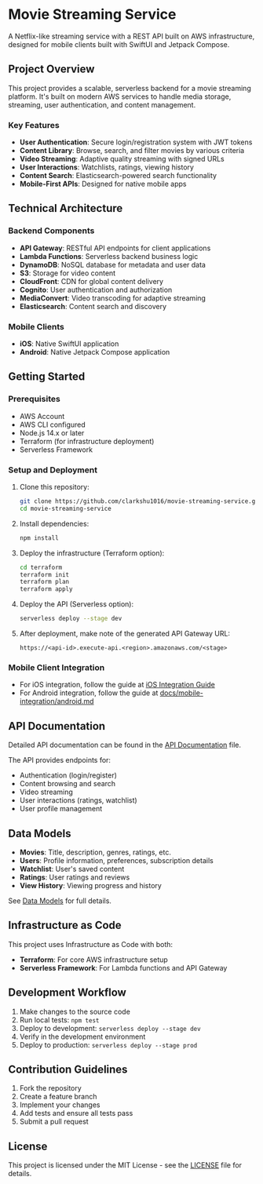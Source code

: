 # Movie Streaming Service

A Netflix-like streaming service with a REST API built on AWS infrastructure, designed for mobile clients built with SwiftUI and Jetpack Compose.

## Project Overview

This project provides a scalable, serverless backend for a movie streaming platform. It's built on modern AWS services to handle media storage, streaming, user authentication, and content management.

### Key Features

- **User Authentication**: Secure login/registration system with JWT tokens
- **Content Library**: Browse, search, and filter movies by various criteria
- **Video Streaming**: Adaptive quality streaming with signed URLs
- **User Interactions**: Watchlists, ratings, viewing history
- **Content Search**: Elasticsearch-powered search functionality
- **Mobile-First APIs**: Designed for native mobile apps

## Technical Architecture

### Backend Components

- **API Gateway**: RESTful API endpoints for client applications
- **Lambda Functions**: Serverless backend business logic
- **DynamoDB**: NoSQL database for metadata and user data
- **S3**: Storage for video content
- **CloudFront**: CDN for global content delivery
- **Cognito**: User authentication and authorization
- **MediaConvert**: Video transcoding for adaptive streaming
- **Elasticsearch**: Content search and discovery

### Mobile Clients

- **iOS**: Native SwiftUI application
- **Android**: Native Jetpack Compose application

## Getting Started

### Prerequisites

- AWS Account
- AWS CLI configured
- Node.js 14.x or later
- Terraform (for infrastructure deployment)
- Serverless Framework

### Setup and Deployment

1. Clone this repository:
   ```bash
   git clone https://github.com/clarkshu1016/movie-streaming-service.git
   cd movie-streaming-service
   ```

2. Install dependencies:
   ```bash
   npm install
   ```

3. Deploy the infrastructure (Terraform option):
   ```bash
   cd terraform
   terraform init
   terraform plan
   terraform apply
   ```

4. Deploy the API (Serverless option):
   ```bash
   serverless deploy --stage dev
   ```

5. After deployment, make note of the generated API Gateway URL:
   ```
   https://<api-id>.execute-api.<region>.amazonaws.com/<stage>
   ```

### Mobile Client Integration

- For iOS integration, follow the guide at [iOS Integration Guide](docs/mobile-integration/ios.md)
- For Android integration, follow the guide at [docs/mobile-integration/android.md](docs/mobile-integration/android.md)

## API Documentation

Detailed API documentation can be found in the [API Documentation](docs/api.md) file.

The API provides endpoints for:

- Authentication (login/register)
- Content browsing and search
- Video streaming
- User interactions (ratings, watchlist)
- User profile management

## Data Models

- **Movies**: Title, description, genres, ratings, etc.
- **Users**: Profile information, preferences, subscription details
- **Watchlist**: User's saved content
- **Ratings**: User ratings and reviews
- **View History**: Viewing progress and history

See [Data Models](src/models/README.md) for full details.

## Infrastructure as Code

This project uses Infrastructure as Code with both:

- **Terraform**: For core AWS infrastructure setup
- **Serverless Framework**: For Lambda functions and API Gateway

## Development Workflow

1. Make changes to the source code
2. Run local tests: `npm test`
3. Deploy to development: `serverless deploy --stage dev`
4. Verify in the development environment
5. Deploy to production: `serverless deploy --stage prod`

## Contribution Guidelines

1. Fork the repository
2. Create a feature branch
3. Implement your changes
4. Add tests and ensure all tests pass
5. Submit a pull request

## License

This project is licensed under the MIT License - see the [LICENSE](LICENSE) file for details.